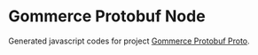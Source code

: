 # Gommerce Protobuf Node

Generated javascript codes for project [Gommerce Protobuf Proto](https://github.com/choral-io/gommerce-protobuf-proto).
